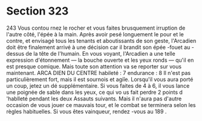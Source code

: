 # Section 323

243
Vous contou rnez le rocher et vous faites brusquement irruption
de l'autre côté, l'épée à la main. Après avoir pesé longuement le
pour et le contre, et envisagé tous les tenants et aboutissants de
son geste, l'Arcadien doit être finalement arrivé à une décision
car il  brandit son épée -fouet au -dessus de la tête de l'humain. En
vous voyant, l'Arcadien a une telle expression d'étonnement — la
bouche ouverte et les yeux ronds — qu'il en est presque comique.
Mais toute son attention va se reporter sur vous maintenant.
ARCA DIEN  DU CENTRE  habileté  : 7 endurance  : 8
Il n'est pas particulièrement fort, mais il est sournois et agiîe.
Lorsqu'il vous aura porté un coup, jetez un dé supplémentaire. Si
vous faites de 4 à 6, il vous lance une poignée de sable dans les
yeux, ce qui vo us fait perdre 2 points d 'hablleté  pendant les
deux Assauts suivants. Mais il n'aura pas d'autre occasion de
vous jouer ce mauvais tour, et le combat se terminera selon les
règles habituelles. Si vous êtes vainqueur, rendez -vous au 189 .